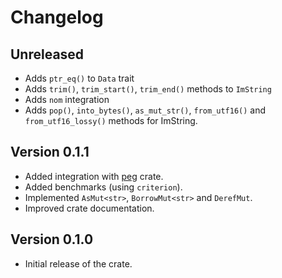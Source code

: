 # Changelog

## Unreleased

- Adds `ptr_eq()` to `Data` trait
- Adds `trim()`, `trim_start()`, `trim_end()` methods to `ImString`
- Adds `nom` integration
- Adds `pop()`, `into_bytes()`, `as_mut_str()`, `from_utf16()` and `from_utf16_lossy()` methods for ImString.

## Version 0.1.1

- Added integration with [peg](https://crates.io/crates/peg) crate.
- Added benchmarks (using `criterion`).
- Implemented `AsMut<str>`, `BorrowMut<str>` and `DerefMut`.
- Improved crate documentation.

## Version 0.1.0

- Initial release of the crate.
